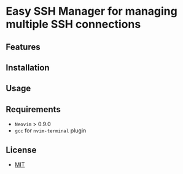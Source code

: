 # Easy SSH Manager for managing multiple SSH connections 

## Features

## Installation

## Usage

## Requirements
- `Neovim` > 0.9.0
- `gcc` for `nvim-terminal` plugin

## License
- [MIT](https://choosealicense.com/licenses/mit/)
